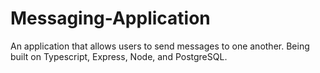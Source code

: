 # Messaging-Application
An application that allows users to send messages to one another. Being built on Typescript, Express, Node, and PostgreSQL.
